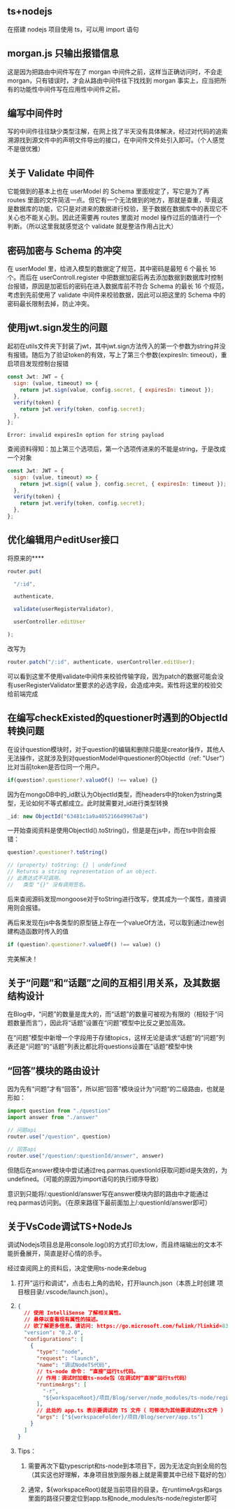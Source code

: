## ts+nodejs

在搭建 nodejs 项目使用 ts，可以用 import 语句

## morgan.js 只输出报错信息

这是因为把路由中间件写在了 morgan 中间件之前，这样当正确访问时，不会走 morgan，只有错误时，才会从路由中间件往下找找到 morgan
事实上，应当把所有的功能性中间件写在应用性中间件之前。

## 编写中间件时

写的中间件往往缺少类型注解，在网上找了半天没有具体解决，经过对代码的追索溯源找到源文件中的声明文件导出的接口，在中间件文件处引入即可。（个人感觉不是很优雅）

## 关于 Validate 中间件

它能做到的基本上也在 userModel 的 Schema 里面规定了，写它是为了再 routes 里面的文件简洁一点。但它有一个无法做到的地方，那就是查重，毕竟这是数据库的功能，它只是对进来的数据进行校验，至于数据在数据库中的表现它不关心也不能关心到。因此还需要再 routes 里面对 model 操作过后的值进行一个判断。（所以这里我就感觉这个 validate 就是整洁作用占比大）

## 密码加密与 Schema 的冲突

在 userModel 里，给进入模型的数据定了规范，其中密码是最短 6 个最长 16 个。而后在 userControll.register 中把数据加密后再去添加数据到数据库时控制台报错，原因是加密后的密码在进入数据库前不符合 Schema 的最长 16 个规范，考虑到先前使用了 validate 中间件来校验数据，因此可以把这里的 Schema 中的密码最长限制去掉，防止冲突。

## 使用jwt.sign发生的问题

起初在utils文件夹下封装了jwt，其中jwt.sign方法传入的第一个参数为string并没有报错。随后为了验证token的有效，写上了第三个参数{expiresIn: timeout}，重启项目发现控制台报错

```js
const Jwt: JWT = {
  sign: (value, timeout) => {
    return jwt.sign(value, config.secret, { expiresIn: timeout });
  },
  verify(token) {
    return jwt.verify(token, config.secret);
  },
};
```

```
Error: invalid expiresIn option for string payload
```

查阅资料得知：加上第三个选项后，第一个选项传进来的不能是string，于是改成一个对象

```js
const Jwt: JWT = {
  sign: (value, timeout) => {
    return jwt.sign({ value }, config.secret, { expiresIn: timeout });
  },
  verify(token) {
    return jwt.verify(token, config.secret);
  },
};
```

## 优化编辑用户editUser接口

将原来的****

```js
router.put(

  "/:id",

  authenticate,

  validate(userRegisterValidator),

  userController.editUser

);
```

改写为

```js
router.patch("/:id", authenticate, userController.editUser);
```

可以看到这里不使用validate中间件来校验传输字段，因为patch的数据可能会没有userRegisterValidator里要求的必选字段，会造成冲突。索性将这里的校验交给前端完成

## 在编写checkExisted的questioner时遇到的ObjectId转换问题

在设计question模块时，对于question的编辑和删除只能是creator操作，其他人无法操作，这就涉及到对questionModel中questioner的ObjectId（ref: "User"）比对当前token是否位同一个用户。

```ts
if(question?.questioner?.valueOf() !== value) {}
```

因为在mongoDB中的\_id默认为ObjectId类型，而headers中的token为string类型，无论如何不等式都成立。此时就需要对\_id进行类型转换

```ts
_id: new ObjectId("63481c1a9a405216649967a8")
```

一开始查阅资料是使用ObjectId().toString()，但是是在js中，而在ts中则会报错：

```ts
question?.questioner?.toString()

// (property) toString: {} | undefined
// Returns a string representation of an object.
// 此表达式不可调用。
//   类型 "{}" 没有调用签名。
```

后来查阅源码发现mongoose对于toString进行改写，使其成为一个属性，直接调用则会报错。

再后来发现在js中各类型的原型链上存在一个valueOf方法，可以取到通过new创建构造函数时传入的值

```ts
if (question?.questioner?.valueOf() !== value) ()
```

完美解决！

## 关于“问题”和“话题”之间的互相引用关系，及其数据结构设计

在Blog中，“问题”的数量是庞大的，而“话题”的数量可被视为有限的（相较于“问题数量而言”），因此将“话题”设置在“问题”模型中比反之更加高效。

在“问题”模型中新增一个字段用于存储topics，这样无论是请求“话题”的“问题”列表还是“问题”的“话题”列表比都比将questions设置在”话题“模型中快

## “回答”模块的路由设计

因为先有“问题”才有“回答”，所以把“回答”模块设计为“问题“的二级路由，也就是形如：

```ts
import question from "./question"
import answer from "./answer"

// 问题api
router.use("/question", question)

// 回答api
router.use("/question/:questionId/answer", answer)
```

但随后在answer模块中尝试通过req.parmas.questionId获取问题id是失效的，为undefined。（可能的原因为import语句的执行顺序导致）

意识到只能将/:questionId/answer写在answer模块内部的路由中才能通过req.parmas访问到。（在原来路径下最前面加上/:questionId/answer即可）

## 关于VsCode调试TS+NodeJs

调试Nodejs项目总是用console.log()的方式打印太low，而且终端输出的文本不能折叠展开，简直是好心情的杀手。

经过查阅网上的资料后，决定使用ts-node来debug

1. 打开”运行和调试“，点击右上角的齿轮，打开launch.json（本质上时创建 项目根目录/.vscode/launch.json）。

2. ```json
   {
     // 使用 IntelliSense 了解相关属性。
     // 悬停以查看现有属性的描述。
     // 欲了解更多信息，请访问: https://go.microsoft.com/fwlink/?linkid=830387
     "version": "0.2.0",
     "configurations": [
       {
         "type": "node",
         "request": "launch",
         "name": "调试NodeTS代码",
         // ts-node 命令： “直接”运行ts代码。
         // 作用：调试时加载ts-node包（在调试时“直接”运行ts代码）
         "runtimeArgs": [
           "-r",
           "${workspaceRoot}/项目/Blog/server/node_modules/ts-node/register"
         ],
         // 此处的 app.ts 表示要调试的 TS 文件（ 可修改为其他要调试的ts文件 ）
         "args": ["${workspaceFolder}/项目/Blog/server/app.ts"]
       }
     ]
   }
   ```

3. Tips：
   
   1. 需要再次下载typescript和ts-node到本项目下，因为无法定向到全局的包（其实这也好理解，本身项目放到服务器上就是需要其中已经下载好的包）
   
   2. 通常，\${workspaceRoot}就是当前项目的目录，在runtimeArgs和args里面的路径只要定位到app.ts和node_modules/ts-node/register即可
